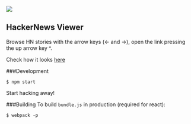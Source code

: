 ![](https://img.shields.io/badge/license-MIT-blue.svg)

## HackerNews Viewer
Browse HN stories with the arrow keys (<- and ->), open the link pressing the up arrow key ^.

Check how it looks [here](http://hacker-news-viewer.miguel.im)

###Development
```
$ npm start
```

Start hacking away!

###Building
To build `bundle.js` in production (required for react):

```
$ webpack -p
```

